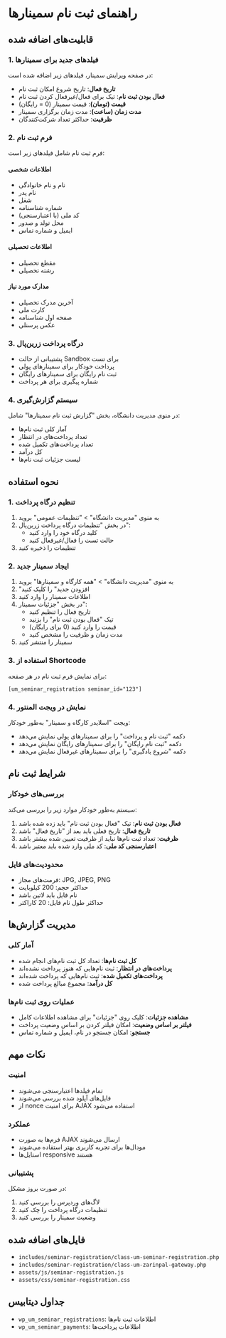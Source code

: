 # راهنمای ثبت نام سمینارها

## قابلیت‌های اضافه شده

### 1. فیلدهای جدید برای سمینارها

در صفحه ویرایش سمینار، فیلدهای زیر اضافه شده است:

- **تاریخ فعال**: تاریخ شروع امکان ثبت نام
- **فعال بودن ثبت نام**: تیک برای فعال/غیرفعال کردن ثبت نام
- **قیمت (تومان)**: قیمت سمینار (0 = رایگان)
- **مدت زمان (ساعت)**: مدت زمان برگزاری سمینار
- **ظرفیت**: حداکثر تعداد شرکت‌کنندگان

### 2. فرم ثبت نام

فرم ثبت نام شامل فیلدهای زیر است:

#### اطلاعات شخصی
- نام و نام خانوادگی
- نام پدر
- شغل
- شماره شناسنامه
- کد ملی (با اعتبارسنجی)
- محل تولد و صدور
- ایمیل و شماره تماس

#### اطلاعات تحصیلی
- مقطع تحصیلی
- رشته تحصیلی

#### مدارک مورد نیاز
- آخرین مدرک تحصیلی
- کارت ملی
- صفحه اول شناسنامه
- عکس پرسنلی

### 3. درگاه پرداخت زرین‌پال

- پشتیبانی از حالت Sandbox برای تست
- پرداخت خودکار برای سمینارهای پولی
- ثبت نام رایگان برای سمینارهای رایگان
- شماره پیگیری برای هر پرداخت

### 4. سیستم گزارش‌گیری

در منوی مدیریت دانشگاه، بخش "گزارش ثبت نام سمینارها" شامل:

- آمار کلی ثبت نام‌ها
- تعداد پرداخت‌های در انتظار
- تعداد پرداخت‌های تکمیل شده
- کل درآمد
- لیست جزئیات ثبت نام‌ها

## نحوه استفاده

### 1. تنظیم درگاه پرداخت

1. به منوی "مدیریت دانشگاه" > "تنظیمات عمومی" بروید
2. در بخش "تنظیمات درگاه پرداخت زرین‌پال":
   - کلید درگاه خود را وارد کنید
   - حالت تست را فعال/غیرفعال کنید
3. تنظیمات را ذخیره کنید

### 2. ایجاد سمینار جدید

1. به منوی "مدیریت دانشگاه" > "همه کارگاه و سمینارها" بروید
2. "افزودن جدید" را کلیک کنید
3. اطلاعات سمینار را وارد کنید
4. در بخش "جزئیات سمینار":
   - تاریخ فعال را تنظیم کنید
   - تیک "فعال بودن ثبت نام" را بزنید
   - قیمت را وارد کنید (0 برای رایگان)
   - مدت زمان و ظرفیت را مشخص کنید
5. سمینار را منتشر کنید

### 3. استفاده از Shortcode

برای نمایش فرم ثبت نام در هر صفحه:

```
[um_seminar_registration seminar_id="123"]
```

### 4. نمایش در ویجت المنتور

ویجت "اسلایدر کارگاه و سمینار" به‌طور خودکار:
- دکمه "ثبت نام و پرداخت" را برای سمینارهای پولی نمایش می‌دهد
- دکمه "ثبت نام رایگان" را برای سمینارهای رایگان نمایش می‌دهد
- دکمه "شروع یادگیری" را برای سمینارهای غیرفعال نمایش می‌دهد

## شرایط ثبت نام

### بررسی‌های خودکار

سیستم به‌طور خودکار موارد زیر را بررسی می‌کند:

1. **فعال بودن ثبت نام**: تیک "فعال بودن ثبت نام" باید زده شده باشد
2. **تاریخ فعال**: تاریخ فعلی باید بعد از "تاریخ فعال" باشد
3. **ظرفیت**: تعداد ثبت نام‌ها نباید از ظرفیت تعیین شده بیشتر باشد
4. **اعتبارسنجی کد ملی**: کد ملی وارد شده باید معتبر باشد

### محدودیت‌های فایل

- فرمت‌های مجاز: JPG, JPEG, PNG
- حداکثر حجم: 200 کیلوبایت
- نام فایل باید لاتین باشد
- حداکثر طول نام فایل: 20 کاراکتر

## مدیریت گزارش‌ها

### آمار کلی

- **کل ثبت نام‌ها**: تعداد کل ثبت نام‌های انجام شده
- **پرداخت‌های در انتظار**: ثبت نام‌هایی که هنوز پرداخت نشده‌اند
- **پرداخت‌های تکمیل شده**: ثبت نام‌هایی که پرداخت شده‌اند
- **کل درآمد**: مجموع مبالغ پرداخت شده

### عملیات روی ثبت نام‌ها

- **مشاهده جزئیات**: کلیک روی "جزئیات" برای مشاهده اطلاعات کامل
- **فیلتر بر اساس وضعیت**: امکان فیلتر کردن بر اساس وضعیت پرداخت
- **جستجو**: امکان جستجو در نام، ایمیل و شماره تماس

## نکات مهم

### امنیت

- تمام فیلدها اعتبارسنجی می‌شوند
- فایل‌های آپلود شده بررسی می‌شوند
- از nonce برای امنیت AJAX استفاده می‌شود

### عملکرد

- فرم‌ها به صورت AJAX ارسال می‌شوند
- مودال‌ها برای تجربه کاربری بهتر استفاده می‌شوند
- استایل‌ها responsive هستند

### پشتیبانی

در صورت بروز مشکل:
1. لاگ‌های وردپرس را بررسی کنید
2. تنظیمات درگاه پرداخت را چک کنید
3. وضعیت سمینار را بررسی کنید

## فایل‌های اضافه شده

- `includes/seminar-registration/class-um-seminar-registration.php`
- `includes/seminar-registration/class-um-zarinpal-gateway.php`
- `assets/js/seminar-registration.js`
- `assets/css/seminar-registration.css`

## جداول دیتابیس

- `wp_um_seminar_registrations`: اطلاعات ثبت نام‌ها
- `wp_um_seminar_payments`: اطلاعات پرداخت‌ها

